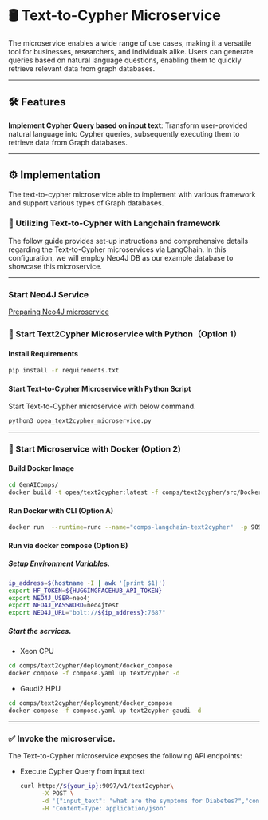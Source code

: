 # 🛢 Text-to-Cypher Microservice

The microservice enables a wide range of use cases, making it a versatile tool for businesses, researchers, and individuals alike. Users can generate queries based on natural language questions, enabling them to quickly retrieve relevant data from graph databases. 

---

## 🛠️ Features

**Implement Cypher Query based on input text**: Transform user-provided natural language into Cypher queries, subsequently executing them to retrieve data from Graph databases.

---

## ⚙️ Implementation

The text-to-cypher microservice able to implement with various framework and support various types of Graph databases.

### 🔗 Utilizing Text-to-Cypher with Langchain framework

The follow guide provides set-up instructions and comprehensive details regarding the Text-to-Cypher microservices via LangChain. In this configuration, we will employ Neo4J DB as our example database to showcase this microservice.

---

### Start Neo4J Service
[Preparing Neo4J microservice](https://github.com/opea-project/GenAIComps/blob/main/comps/dataprep/src/README_neo4j_llamaindex.md)

### 🚀 Start Text2Cypher Microservice with Python（Option 1）

#### Install Requirements

```bash
pip install -r requirements.txt
```

#### Start Text-to-Cypher Microservice with Python Script

Start Text-to-Cypher microservice with below command.

```bash
python3 opea_text2cypher_microservice.py
```

---
### 🚀 Start Microservice with Docker (Option 2)

#### Build Docker Image

```bash
cd GenAIComps/
docker build -t opea/text2cypher:latest -f comps/text2cypher/src/Dockerfile .
```

#### Run Docker with CLI (Option A)

```bash
docker run  --runtime=runc --name="comps-langchain-text2cypher"  -p 9097:8080 --ipc=host opea/text2cypher:latest
```

#### Run via docker compose (Option B)

##### Setup Environment Variables.

```bash
ip_address=$(hostname -I | awk '{print $1}')
export HF_TOKEN=${HUGGINGFACEHUB_API_TOKEN}
export NEO4J_USER=neo4j
export NEO4J_PASSWORD=neo4jtest
export NEO4J_URL="bolt://${ip_address}:7687"
```

##### Start the services.

- Xeon CPU

```bash
cd comps/text2cypher/deployment/docker_compose
docker compose -f compose.yaml up text2cypher -d
```

- Gaudi2 HPU

```bash
cd comps/text2cypher/deployment/docker_compose
docker compose -f compose.yaml up text2cypher-gaudi -d
```

---

### ✅ Invoke the microservice.

The Text-to-Cypher microservice exposes the following API endpoints:

- Execute Cypher Query from input text

  ```bash
  curl http://${your_ip}:9097/v1/text2cypher\
        -X POST \
        -d '{"input_text": "what are the symptoms for Diabetes?","conn_str": {"user": "'${NEO4J_USERNAME}'","password": "'${NEO4J_PASSWPORD}'","url": "'${NEO4J_URL}'" }}' \
        -H 'Content-Type: application/json'
  ```
